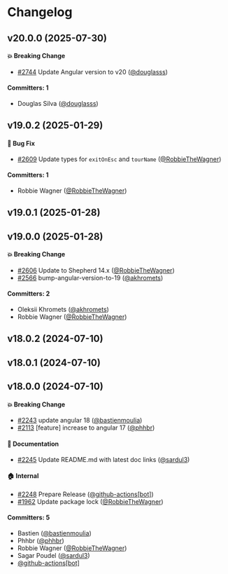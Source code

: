 # Changelog










## v20.0.0 (2025-07-30)

#### :boom: Breaking Change
* [#2744](https://github.com/shipshapecode/angular-shepherd/pull/2744) Update Angular version to v20 ([@douglasss](https://github.com/douglasss))

#### Committers: 1
- Douglas Silva ([@douglasss](https://github.com/douglasss))

## v19.0.2 (2025-01-29)

#### :bug: Bug Fix
* [#2609](https://github.com/shipshapecode/angular-shepherd/pull/2609) Update types for `exitOnEsc` and `tourName` ([@RobbieTheWagner](https://github.com/RobbieTheWagner))

#### Committers: 1
- Robbie Wagner ([@RobbieTheWagner](https://github.com/RobbieTheWagner))

## v19.0.1 (2025-01-28)

## v19.0.0 (2025-01-28)

#### :boom: Breaking Change
* [#2606](https://github.com/shipshapecode/angular-shepherd/pull/2606) Update to Shepherd 14.x ([@RobbieTheWagner](https://github.com/RobbieTheWagner))
* [#2566](https://github.com/shipshapecode/angular-shepherd/pull/2566) bump-angular-version-to-19 ([@akhromets](https://github.com/akhromets))

#### Committers: 2
- Oleksii Khromets ([@akhromets](https://github.com/akhromets))
- Robbie Wagner ([@RobbieTheWagner](https://github.com/RobbieTheWagner))

## v18.0.2 (2024-07-10)

## v18.0.1 (2024-07-10)

## v18.0.0 (2024-07-10)

#### :boom: Breaking Change
* [#2243](https://github.com/shepherd-pro/angular-shepherd/pull/2243) update angular 18 ([@bastienmoulia](https://github.com/bastienmoulia))
* [#2113](https://github.com/shepherd-pro/angular-shepherd/pull/2113) [feature] increase to angular 17 ([@phhbr](https://github.com/phhbr))

#### :memo: Documentation
* [#2245](https://github.com/shepherd-pro/angular-shepherd/pull/2245) Update README.md with latest doc links ([@sardul3](https://github.com/sardul3))

#### :house: Internal
* [#2248](https://github.com/shepherd-pro/angular-shepherd/pull/2248) Prepare Release ([@github-actions[bot]](https://github.com/apps/github-actions))
* [#1962](https://github.com/shepherd-pro/angular-shepherd/pull/1962) Update package lock ([@RobbieTheWagner](https://github.com/RobbieTheWagner))

#### Committers: 5
- Bastien ([@bastienmoulia](https://github.com/bastienmoulia))
- Phhbr ([@phhbr](https://github.com/phhbr))
- Robbie Wagner ([@RobbieTheWagner](https://github.com/RobbieTheWagner))
- Sagar Poudel ([@sardul3](https://github.com/sardul3))
- [@github-actions[bot]](https://github.com/apps/github-actions)